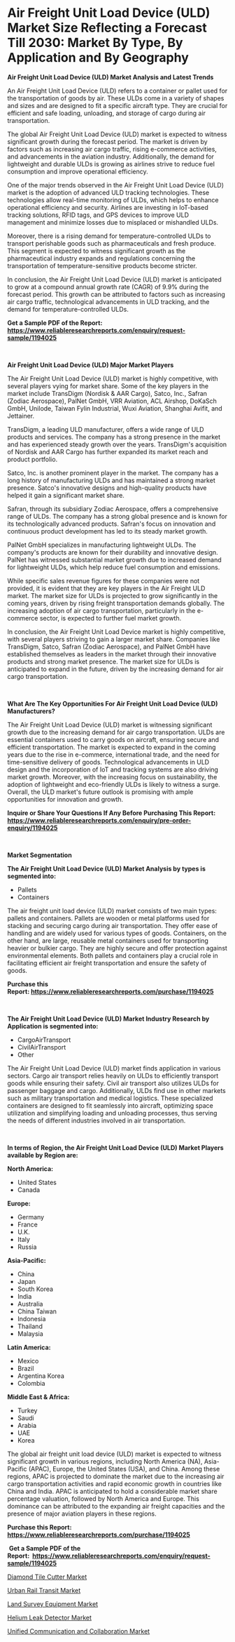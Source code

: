 <p><h1>Air Freight Unit Load Device (ULD) Market Size Reflecting a Forecast Till 2030: Market By Type, By Application and By Geography</h1></p><p><strong>Air Freight Unit Load Device (ULD) Market Analysis and Latest Trends</strong></p>
<p><p>An Air Freight Unit Load Device (ULD) refers to a container or pallet used for the transportation of goods by air. These ULDs come in a variety of shapes and sizes and are designed to fit a specific aircraft type. They are crucial for efficient and safe loading, unloading, and storage of cargo during air transportation.</p><p>The global Air Freight Unit Load Device (ULD) market is expected to witness significant growth during the forecast period. The market is driven by factors such as increasing air cargo traffic, rising e-commerce activities, and advancements in the aviation industry. Additionally, the demand for lightweight and durable ULDs is growing as airlines strive to reduce fuel consumption and improve operational efficiency.</p><p>One of the major trends observed in the Air Freight Unit Load Device (ULD) market is the adoption of advanced ULD tracking technologies. These technologies allow real-time monitoring of ULDs, which helps to enhance operational efficiency and security. Airlines are investing in IoT-based tracking solutions, RFID tags, and GPS devices to improve ULD management and minimize losses due to misplaced or mishandled ULDs.</p><p>Moreover, there is a rising demand for temperature-controlled ULDs to transport perishable goods such as pharmaceuticals and fresh produce. This segment is expected to witness significant growth as the pharmaceutical industry expands and regulations concerning the transportation of temperature-sensitive products become stricter.</p><p>In conclusion, the Air Freight Unit Load Device (ULD) market is anticipated to grow at a compound annual growth rate (CAGR) of 9.9% during the forecast period. This growth can be attributed to factors such as increasing air cargo traffic, technological advancements in ULD tracking, and the demand for temperature-controlled ULDs.</p></p>
<p><strong>Get a Sample PDF of the Report:&nbsp; <a href="https://www.reliableresearchreports.com/enquiry/request-sample/1194025">https://www.reliableresearchreports.com/enquiry/request-sample/1194025</a></strong></p>
<p>&nbsp;</p>
<p><strong>Air Freight Unit Load Device (ULD) Major Market Players</strong></p>
<p><p>The Air Freight Unit Load Device (ULD) market is highly competitive, with several players vying for market share. Some of the key players in the market include TransDigm (Nordisk & AAR Cargo), Satco, Inc., Safran (Zodiac Aerospace), PalNet GmbH, VRR Aviation, ACL Airshop, DoKaSch GmbH, Unilode, Taiwan Fylin Industrial, Wuxi Aviation, Shanghai Avifit, and Jettainer.</p><p>TransDigm, a leading ULD manufacturer, offers a wide range of ULD products and services. The company has a strong presence in the market and has experienced steady growth over the years. TransDigm's acquisition of Nordisk and AAR Cargo has further expanded its market reach and product portfolio.</p><p>Satco, Inc. is another prominent player in the market. The company has a long history of manufacturing ULDs and has maintained a strong market presence. Satco's innovative designs and high-quality products have helped it gain a significant market share.</p><p>Safran, through its subsidiary Zodiac Aerospace, offers a comprehensive range of ULDs. The company has a strong global presence and is known for its technologically advanced products. Safran's focus on innovation and continuous product development has led to its steady market growth.</p><p>PalNet GmbH specializes in manufacturing lightweight ULDs. The company's products are known for their durability and innovative design. PalNet has witnessed substantial market growth due to increased demand for lightweight ULDs, which help reduce fuel consumption and emissions.</p><p>While specific sales revenue figures for these companies were not provided, it is evident that they are key players in the Air Freight ULD market. The market size for ULDs is projected to grow significantly in the coming years, driven by rising freight transportation demands globally. The increasing adoption of air cargo transportation, particularly in the e-commerce sector, is expected to further fuel market growth.</p><p>In conclusion, the Air Freight Unit Load Device market is highly competitive, with several players striving to gain a larger market share. Companies like TransDigm, Satco, Safran (Zodiac Aerospace), and PalNet GmbH have established themselves as leaders in the market through their innovative products and strong market presence. The market size for ULDs is anticipated to expand in the future, driven by the increasing demand for air cargo transportation.</p></p>
<p>&nbsp;</p>
<p><strong>What Are The Key Opportunities For Air Freight Unit Load Device (ULD) Manufacturers?</strong></p>
<p><p>The Air Freight Unit Load Device (ULD) market is witnessing significant growth due to the increasing demand for air cargo transportation. ULDs are essential containers used to carry goods on aircraft, ensuring secure and efficient transportation. The market is expected to expand in the coming years due to the rise in e-commerce, international trade, and the need for time-sensitive delivery of goods. Technological advancements in ULD design and the incorporation of IoT and tracking systems are also driving market growth. Moreover, with the increasing focus on sustainability, the adoption of lightweight and eco-friendly ULDs is likely to witness a surge. Overall, the ULD market's future outlook is promising with ample opportunities for innovation and growth.</p></p>
<p><strong>Inquire or Share Your Questions If Any Before Purchasing This Report: <a href="https://www.reliableresearchreports.com/enquiry/pre-order-enquiry/1194025">https://www.reliableresearchreports.com/enquiry/pre-order-enquiry/1194025</a></strong></p>
<p>&nbsp;</p>
<p><strong>Market Segmentation</strong></p>
<p><strong>The Air Freight Unit Load Device (ULD) Market Analysis by types is segmented into:</strong></p>
<p><ul><li>Pallets</li><li>Containers</li></ul></p>
<p><p>The air freight unit load device (ULD) market consists of two main types: pallets and containers. Pallets are wooden or metal platforms used for stacking and securing cargo during air transportation. They offer ease of handling and are widely used for various types of goods. Containers, on the other hand, are large, reusable metal containers used for transporting heavier or bulkier cargo. They are highly secure and offer protection against environmental elements. Both pallets and containers play a crucial role in facilitating efficient air freight transportation and ensure the safety of goods.</p></p>
<p><strong>Purchase this Report:&nbsp;<a href="https://www.reliableresearchreports.com/purchase/1194025">https://www.reliableresearchreports.com/purchase/1194025</a></strong></p>
<p>&nbsp;</p>
<p><strong>The Air Freight Unit Load Device (ULD) Market Industry Research by Application is segmented into:</strong></p>
<p><ul><li>CargoAirTransport</li><li>CivilAirTransport</li><li>Other</li></ul></p>
<p><p>The Air Freight Unit Load Device (ULD) market finds application in various sectors. Cargo air transport relies heavily on ULDs to efficiently transport goods while ensuring their safety. Civil air transport also utilizes ULDs for passenger baggage and cargo. Additionally, ULDs find use in other markets such as military transportation and medical logistics. These specialized containers are designed to fit seamlessly into aircraft, optimizing space utilization and simplifying loading and unloading processes, thus serving the needs of different industries involved in air transportation.</p></p>
<p>&nbsp;</p>
<p><strong>In terms of Region, the Air Freight Unit Load Device (ULD) Market Players available by Region are:</strong></p>
<p>
    <p> <strong> North America: </strong>
        <ul>
            <li>United States</li>
            <li>Canada</li>
        </ul>
        </p> 
    <p> <strong> Europe: </strong>
        <ul>
            <li>Germany</li>
            <li>France</li>
            <li>U.K.</li>
            <li>Italy</li>
            <li>Russia</li>
        </ul>
        </p> 
    <p> <strong> Asia-Pacific: </strong>
        <ul>
            <li>China</li>
            <li>Japan</li>
            <li>South Korea</li>
            <li>India</li>
            <li>Australia</li>
            <li>China Taiwan</li>
            <li>Indonesia</li>
            <li>Thailand</li>
            <li>Malaysia</li>
        </ul>
        </p> 
    <p> <strong> Latin America: </strong>
        <ul>
            <li>Mexico</li>
            <li>Brazil</li>
            <li>Argentina Korea</li>
            <li>Colombia</li>
        </ul>
        </p> 
    <p> <strong> Middle East & Africa: </strong>
        <ul>
            <li>Turkey</li>
            <li>Saudi</li>
            <li>Arabia</li>
            <li>UAE</li>
            <li>Korea</li>
        </ul>
    </p>
    </p>
<p><p>The global air freight unit load device (ULD) market is expected to witness significant growth in various regions, including North America (NA), Asia-Pacific (APAC), Europe, the United States (USA), and China. Among these regions, APAC is projected to dominate the market due to the increasing air cargo transportation activities and rapid economic growth in countries like China and India. APAC is anticipated to hold a considerable market share percentage valuation, followed by North America and Europe. This dominance can be attributed to the expanding air freight capacities and the presence of major aviation players in these regions.</p></p>
<p><strong>Purchase this Report: <a href="https://www.reliableresearchreports.com/purchase/1194025">https://www.reliableresearchreports.com/purchase/1194025</a></strong></p>
<p>&nbsp;<strong>Get a Sample PDF of the Report:&nbsp;&nbsp;<a href="https://www.reliableresearchreports.com/enquiry/request-sample/1194025">https://www.reliableresearchreports.com/enquiry/request-sample/1194025</a></strong></p>
<p><strong></strong></p>
<p><p><a href="https://www.linkedin.com/pulse/diamond-tile-cutter-market-research-report-provides-thorough-rydlc/">Diamond Tile Cutter Market</a></p><p><a href="https://medium.com/@lisasanchez1968/urban-rail-transit-market-size-cagr-trends-2024-2030-311ad9a69a45">Urban Rail Transit Market</a></p><p><a href="https://www.linkedin.com/pulse/land-survey-equipment-market-research-report-provides-thorough-j61jc/">Land Survey Equipment Market</a></p><p><a href="https://www.linkedin.com/pulse/helium-leak-detector-market-research-report-unlocks-crdee/">Helium Leak Detector Market</a></p><p><a href="https://medium.com/@rachelyoung56/unified-communication-and-collaboration-market-size-cagr-trends-2024-2030-2d5c12628d81">Unified Communication and Collaboration Market</a></p></p>